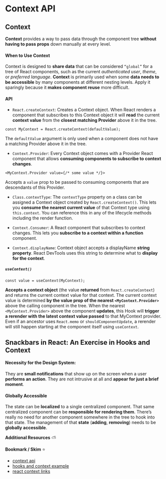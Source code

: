 # Context API

## Context

**Context** provides a way to pass data through the component tree **without having to pass props** down manually at every level.


#### When to Use Context
Context is designed to **share data** that can be considered `“global”` for a tree of React components, such as the current *authenticated user*, *theme*, or *preferred language*.
**Context** is primarily used when some **data needs to be accessible** by many components at different nesting levels. Apply it sparingly because it **makes component reuse** more difficult.


#### API

- `React.createContext`:
Creates a Context object. When React renders a component that subscribes to this Context object it will **read** the current **context value** from the **closest matching Provider** above it in the tree.
```
const MyContext = React.createContext(defaultValue);
```
The `defaultValue` argument is only used when a component does not have a matching Provider above it in the tree.

- `Context.Provider`:
Every Context object comes with a Provider React component that allows **consuming components to subscribe to context changes**.
```
<MyContext.Provider value={/* some value */}>
```
Accepts a `value` prop to be passed to consuming components that are descendants of this Provider. 

- `Class.contextType`:
The `contextType` property on a class can be assigned a Context object created by `React.createContext()`. This lets you **consume the nearest current value** of that Context type using `this.context`. You can reference this in any of the lifecycle methods including the render function.

- `Context.Consumer`:
A React component that subscribes to context changes. This lets you **subscribe to a context within a function** component.

- `Context.displayName`:
Context object accepts a displayName **string property**. React DevTools uses this string to determine what to **display for the context**.



##### `useContext()`
`const value = useContext(MyContext);`

**Accepts a context object** (the value **returned** from `React.createContext`) and returns the current context value for that context. The current context value is determined **by the value prop of the nearest `<MyContext.Provider>`** above the calling component in the tree.
When the nearest `<MyContext.Provider>` above the component **updates**, this Hook will **trigger a rerender with the latest context value passed** to that MyContext provider. Even if an ancestor uses `React.memo` or `shouldComponentUpdate`, a rerender will still happen starting at the component itself using `useContext`.


## Snackbars in React: An Exercise in Hooks and Context

#### Necessity for the Design System:
They are **small notifications** that show up on the screen when a user **performs an action**. They are not intrusive at all and **appear for just a brief moment**.

#### Globally Accessible
The state can be **localized** to a single centralized component. That same centralized component can be **responsible for rendering them**. There’s really no need for another component somewhere in the tree to hook into that state. The management of that **state** (**adding**, **removing**) needs to be **globally accessible**.



**Additional Resources** :partly_sunny:

**Bookmark / Skim** :star:

- [context api](https://reactjs.org/docs/context.html)
- [hooks and context example](https://medium.com/swlh/snackbars-in-react-an-exercise-in-hooks-and-context-299b43fd2a2b)
- [react context links](https://github.com/diegohaz/awesome-react-context)


